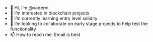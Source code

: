 - 👋 Hi, I’m @vaderni
- 👀 I’m interested in blockchain projects
- 🌱 I’m currently learning entry level solidity
- 💞️ I’m looking to collaborate on early stage projects to help test the functionality
- 📫 How to reach me. Email is best

<!---
vaderni/vaderni is a ✨ special ✨ repository because its `README.md` (this file) appears on your GitHub profile.
You can click the Preview link to take a look at your changes.
--->
